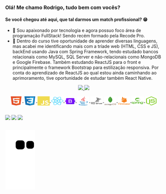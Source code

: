 ### Olá! Me chamo Rodrigo, tudo bem com vocês?

#### Se você chegou até aqui, que tal darmos um match profissional? 😁
 
- 👀 Sou apaixonado por tecnologia e agora possuo foco área de programação FullStack! Sendo recém formado pela Recode Pro.
- 🌱 Dentro do curso tive oportunidade de aprender diversas linguagens, mas acabei me identificando mais com a tríade web (HTML, CSS e JS), backEnd usando Java com Spring Framework, tendo estudado bancos relacionais como MySQL, SQL Server e não-relacionais como MongoDB e Google Firebase. Também estudando ReactJS para o front e principalmente o framework Bootstrap para estilização responsiva. Por conta do aprendizado de ReactJS ao qual estou ainda caminhando ao aprimoramento, tive oportunidade de estudar também React Native.

<div align="center">
  <a href="https://github.com/rodrigolopes44">
  <img height="180em" src="https://github-readme-stats.vercel.app/api?username=rodrigolopes44&show_icons=true&theme=dracula&include_all_commits=true&count_private=true"/>
  <img height="180em" src="https://github-readme-stats.vercel.app/api/top-langs/?username=rodrigolopes44&layout=compact&langs_count=7&theme=dracula"/>
</div>
  
<div align="center" style="display: inline_block"><br>
  <img align="center" alt="Rod-HTML" height="30" width="40" src="https://raw.githubusercontent.com/devicons/devicon/master/icons/html5/html5-original.svg">
  <img align="center" alt="Rod-CSS" height="30" width="40" src="https://raw.githubusercontent.com/devicons/devicon/master/icons/css3/css3-original.svg">
  <img align="center" alt="Rod-Js" height="30" width="40" src="https://raw.githubusercontent.com/devicons/devicon/master/icons/javascript/javascript-plain.svg">
  <img align="center" alt="Rod-React" height="30" width="40" src="https://raw.githubusercontent.com/devicons/devicon/master/icons/react/react-original.svg">  
  <img align="center" alt="Rod-Bootstrap" height="25" width="35" src="https://github.com/devicons/devicon/blob/master/icons/bootstrap/bootstrap-original.svg">
  <img align="center" alt="Rod-Java" height="30" width="40" src="https://github.com/devicons/devicon/blob/master/icons/java/java-original.svg">
  <img align="center" alt="Rod-SQLServer" height="30" width="40" src="https://github.com/devicons/devicon/blob/master/icons/microsoftsqlserver/microsoftsqlserver-plain-wordmark.svg">
  <img align="center" alt="Rod-MongoDB" height="30" width="40" src="https://github.com/devicons/devicon/blob/master/icons/mongodb/mongodb-original-wordmark.svg">
  <img align="center" alt="Rod-FireBase" height="30" width="40" src="https://github.com/devicons/devicon/blob/master/icons/firebase/firebase-plain-wordmark.svg">
 <img align="center" alt="Rod-Spring" height="30" width="40" src="https://github.com/devicons/devicon/blob/master/icons/spring/spring-original-wordmark.svg">
  <img align="center" alt="Rod-NodeJS" height="30" width="40" src="https://github.com/devicons/devicon/blob/master/icons/nodejs/nodejs-original.svg">  
</div>
  
##
  
  <div> 
  <a href="https://instagram.com/digones44" target="_blank"><img src="https://img.shields.io/badge/-Instagram-%23E4405F?style=for-the-badge&logo=instagram&logoColor=white" target="_blank"></a> 	
  <a href = "mailto:contatorodrigo.lopes44@gmail.com"><img src="https://img.shields.io/badge/-Gmail-%23333?style=for-the-badge&logo=gmail&logoColor=white" target="_blank"></a>
  <a href="https://www.linkedin.com/in/rodrigo-gonçalves-b0649ba0" target="_blank"><img src="https://img.shields.io/badge/-LinkedIn-%230077B5?style=for-the-badge&logo=linkedin&logoColor=white" target="_blank"></a> 
  
 ##
    
 ![Snake animation](https://github.com/rodrigolopes44/rodrigolopes44/blob/output/github-contribution-grid-snake.svg)

<!---
RodrigoLopes44/RodrigoLopes44 is a ✨ special ✨ repository because its `README.md` (this file) appears on your GitHub profile.
You can click the Preview link to take a look at your changes.
--->
